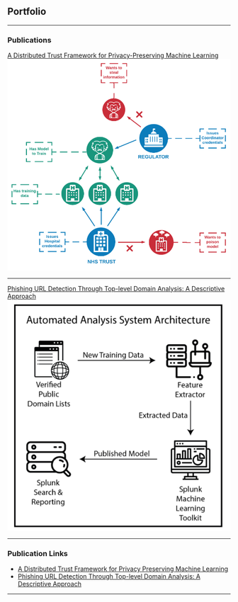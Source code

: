 ## Portfolio

---

### Publications 

[A Distributed Trust Framework for Privacy-Preserving Machine Learning](/dtf_for_ppml)
<img src="images/Distributed_PPML.png?raw=true"/>

---
[Phishing URL Detection Through Top-level Domain Analysis: A Descriptive Approach](/phishing_url_detection)
<img src="images/Phishing_Url_Detection_Splunk.png?raw=true"/>

---
<!-- [Project 3 Title](http://example.com/)
<img src="images/dummy_thumbnail.jpg?raw=true"/>

--- -->

### Publication Links

- [A Distributed Trust Framework for Privacy Preserving Machine Learning](https://arxiv.org/abs/2006.02456)
- [Phishing URL Detection Through Top-level Domain Analysis: A Descriptive Approach](https://arxiv.org/abs/2005.06599)
<!-- - [Project 3 Title](http://example.com/)
- [Project 4 Title](http://example.com/)
- [Project 5 Title](http://example.com/) -->




---
<!-- <p style="font-size:11px">Page template forked from <a href="https://github.com/evanca/quick-portfolio">evanca</a></p> -->
<!-- Remove above link if you don't want to attibute -->
